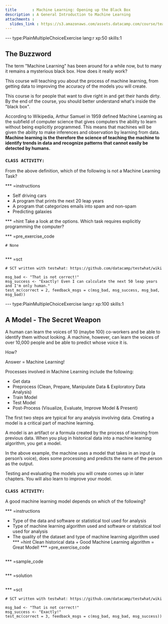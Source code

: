 ```yaml
---
title       : Machine Learning: Opening up the Black Box
description : A General Introduction to Machine Learning
attachments :
  slides_link : https://s3.amazonaws.com/assets.datacamp.com/course/teach/slides_example.pdf
---
```


--- type:PlainMultipleChoiceExercise lang:r xp:50 skills:1 

## The Buzzword

The term "Machine Learning" has been around for a while now, but to many it remains a mysterious black box. How does it really work? 

This course will teaching you about the process of machine learning, from getting data to improving the accuracy of the models you will create.  

This course is for people that want to dive right in and get their hands dirty. By the end of the course, you should better understand what's inside the "black box".

According to Wikipedia, Arthur Samuel in 1959 defined Machine Learning as the subfield of computer science that gives computers the ability to learn without being explicitly programmed.
This means that machines will be given the ability to make inferences and observation by learning from data. **Machine learning is the therefore the science of teaching the machine to identify trends in data and recognize patterns that cannot easily be detected by humans.**


### `CLASS ACTIVITY:`
From the above definition, which of the following is not a Machine Learning Task?

*** =instructions
- Self driving cars
- A program that prints the next 20 leap years
- A program that categorizes emails into spam and non-spam
- Predicting galaxies

*** =hint
Take a look at the options. Which task requires explicitly programming the computer?

*** =pre_exercise_code

```{r}
# None


```

*** =sct
```{r}
# SCT written with testwhat: https://github.com/datacamp/testwhat/wiki

msg_bad <- "That is not correct!"
msg_success <- "Exactly! Even I can calculate the next 50 leap years and I'm only human."
test_mc(correct = 2, feedback_msgs = c(msg_bad, msg_success, msg_bad, msg_bad))
```

--- type:PlainMultipleChoiceExercise lang:r xp:100 skills:1 

## A Model - The Secret Weapon

A human can learn the voices of 10 (maybe 100) co-workers and be able to identify them without looking. A machine, however, can learn the voices of over 10,000 people and be able to predict whose voice it is.

How?  

Answer = Machine Learning!

Processes involved in Machine Learning include the following:

- Get data
- Preprocess (Clean, Prepare, Manipulate Data & Exploratory Data Analysis)
- Train Model
- Test Model
- Post-Process (Visualize, Evaluate, Improve Model & Present)

The first two steps are typical for any analysis involving data.
Creating a model is a critical part of machine learning.

A model is an artifact or a formula created by the process of learning from previous data.
When you plug in historical data into a machine learning algorithm, you get a model.

In the above example, the machine uses a model that takes in an input (a person’s voice), does some processing and predicts the name of the person as the output. 

Testing and evaluating the models you will create comes up in later chapters.
You will also learn to improve your model.


### `CLASS ACTIVITY:`

A good machine learning model depends on which of the following? 

*** =instructions
- Type of the data and software or statistical tool used for analysis
- Type of machine learning algorithm used and software or statistical tool used for analysis
- The quality of the dataset and type of machine learning algorithm used
*** =hint
Clean historical data + Good Machine Learning algorithm = Great Model!
*** =pre_exercise_code
```{r}

```

*** =sample_code
```{r}

```

*** =solution
```{r}

```

*** =sct
```{r}
# SCT written with testwhat: https://github.com/datacamp/testwhat/wiki

msg_bad <- "That is not correct!"
msg_success <- "Exactly!"
test_mc(correct = 3, feedback_msgs = c(msg_bad, msg_bad, msg_success))
```
